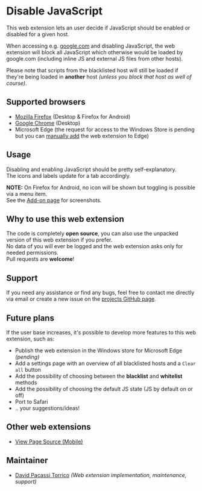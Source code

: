 # Disable JavaScript
This web extension lets an user decide if JavaScript should be enabled or disabled for a given host.  

When accessing e.g. [google.com](https://www.google.com/) and disabling JavaScript, the web extension will block all JavaScript
which otherwise would be loaded by google.com (including inline JS and external JS files from other hosts).  

Please note that scripts from the blacklisted host will still be loaded if they're being loaded in **another**
host _(unless you block that host as well of course)_.

## Supported browsers
- [Mozilla Firefox](https://addons.mozilla.org/en-US/firefox/addon/disable-javascript/) (Desktop & Firefox for Android)
- [Google Chrome](https://chrome.google.com/webstore/detail/disable-javascript/jfpdlihdedhlmhlbgooailmfhahieoem) (Desktop)
- Microsoft Edge (the request for access to the Windows Store is pending but you can [manually add](https://docs.microsoft.com/en-us/microsoft-edge/extensions/guides/adding-and-removing-extensions) the web extension to Edge)

## Usage
Disabling and enabling JavaScript should be pretty self-explanatory.  
The icons and labels update for a tab accordingly.  

**NOTE:** On Firefox for Android, no icon will be shown but toggling is possible via a menu item.  
See the [Add-on page](https://addons.mozilla.org/en-US/firefox/addon/disable-javascript/) for screenshots.

## Why to use this web extension
The code is completely **open source**, you can also use the unpacked version of this web extension if you prefer.  
No data of you will ever be logged and the web extension asks only for needed permissions.  
Pull requests are **welcome**!

## Support
If you need any assistance or find any bugs, feel free to contact me directly via email or create a
new issue on the [projects GitHub page](https://github.com/dpacassi/disable-javascript).

## Future plans
If the user base increases, it's possible to develop more features to this web extension, such as:
- Publish the web extension in the Windows store for Microsoft Edge _(pending)_
- Add a settings page with an overview of all blacklisted hosts and a `Clear all` button
- Add the possibility of choosing between the **blacklist** and **whitelist** methods
- Add the possibility of choosing the default JS state (JS by default on or off)
- Port to Safari
- .. your suggestions/ideas!

## Other web extensions
- [View Page Source (Mobile)](https://github.com/dpacassi/view-page-source-mobile)

## Maintainer
- [David Pacassi Torrico](https://pacassi.ch/) _(Web extension implementation, maintenance, support)_
